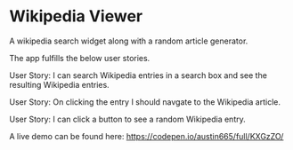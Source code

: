 # Wikipedia Viewer

A wikipedia search widget along with a random article generator.

The app fulfills the below user stories.

User Story: I can search Wikipedia entries in a search box and see the resulting Wikipedia entries.

User Story: On clicking the entry I should navgate to the Wikipedia article.

User Story: I can click a button to see a random Wikipedia entry.

A live demo can be found here: https://codepen.io/austin665/full/KXGzZO/
